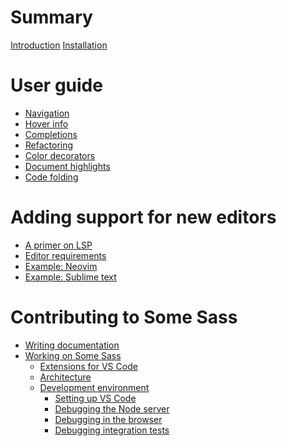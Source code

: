 # Summary

[Introduction](README.md)
[Installation]()

# User guide

- [Navigation]()
- [Hover info]()
- [Completions]()
- [Refactoring]()
- [Color decorators]()
- [Document highlights]()
- [Code folding]()

# Adding support for new editors

- [A primer on LSP]()
- [Editor requirements]()
- [Example: Neovim]()
- [Example: Sublime text]()

# Contributing to Some Sass

- [Writing documentation](contributing/writing-documentation.md)
- [Working on Some Sass]()
  - [Extensions for VS Code]()
  - [Architecture]()
  - [Development environment]()
    - [Setting up VS Code]()
    - [Debugging the Node server]()
    - [Debugging in the browser]()
    - [Debugging integration tests]()
